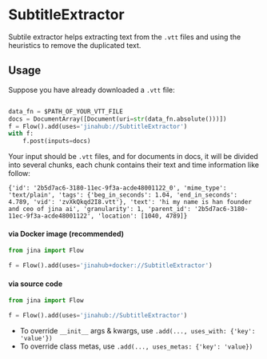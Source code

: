 # SubtitleExtractor
Subtile extractor helps extracting text from the `.vtt` files and using the heuristics to remove the duplicated text.        

## Usage
Suppose you have already downloaded a `.vtt` file:

```python

data_fn = $PATH_OF_YOUR_VTT_FILE
docs = DocumentArray([Document(uri=str(data_fn.absolute()))])
f = Flow().add(uses='jinahub://SubtitleExtractor')
with f:
    f.post(inputs=docs)
```
Your input should be `.vtt` files, and for documents in docs, it will be divided into several chunks, each chunk contains their text and time information like follow:
```
{'id': '2b5d7ac6-3180-11ec-9f3a-acde48001122_0', 'mime_type': 'text/plain', 'tags': {'beg_in_seconds': 1.04, 'end_in_seconds': 4.789, 'vid': 'zvXkQkqd2I8.vtt'}, 'text': 'hi my name is han founder and ceo of jina ai', 'granularity': 1, 'parent_id': '2b5d7ac6-3180-11ec-9f3a-acde48001122', 'location': [1040, 4789]}

```

#### via Docker image (recommended)

```python
from jina import Flow
	
f = Flow().add(uses='jinahub+docker://SubtitleExtractor')
```

#### via source code

```python
from jina import Flow
	
f = Flow().add(uses='jinahub://SubtitleExtractor')
```

- To override `__init__` args & kwargs, use `.add(..., uses_with: {'key': 'value'})`
- To override class metas, use `.add(..., uses_metas: {'key': 'value})`
